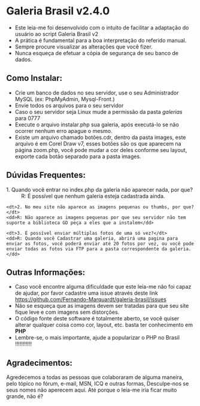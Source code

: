 # Galeria Brasil v2.4.0

 - Este leia-me foi desenvolvido com o intuito de facilitar a adaptação do usuário ao script Galeria Brasil v2
 - A prática é fundamental para a boa interpretação do referido manual.
 - Sempre procure visualizar as alterações que você fizer.
 - Nunca esqueça de efetuar a cópia de segurança de seu banco de dados.

## Como Instalar:
 - Crie um banco de dados no seu servidor, use o seu Administrador MySQL (ex: PhpMyAdmin, Mysql-Front.)
 - Envie todos os arquivos para o seu servidor
 - Caso o seu servidor seja Linux mude a permissão da pasta *galerias* para 0777
 - Execute o arquivo instalar.php sua galeria, após executá-lo se não ocorrer nenhum erro apague o mesmo.
 - Existe um arquivo chamado botões.cdr, dentro da pasta images, este arquivo é em Corel Draw v7, esses botões são os que aparecem na página zoom.php, você pode mudar a cor deles conforme seu layout, exporte cada botão separado para a pasta images.

## Dúvidas Frequentes:

<dl>
    <dt>1. Quando você entrar no index.php da galeria não aparecer nada, por que?</dt>
    <dd>R: É possível que nenhum galeria esteja cadastrada ainda.</dd>

    <dt>2. No meu site não aparece as imagens pequenas ou thumbs, por que?</dt>
    <dd>R: Não aparece as imagens pequenas por que seu servidor não tem suporte a biblioteca GD peça a eles que a instalem</dd>

    <dt>3. É possível enviar múltiplas fotos de uma só vez?</dt>
    <dd>R: Quando você Cadastrar uma galeria, abrirá uma pagina para enviar as fotos, você poderá enviar até 20 fotos por vez, ou você pode enviar todas as fotos via FTP para a pasta correspondente da galeria.</dd>
</dl>

## Outras Informações:
 - Caso você encontre alguma dificuldade que este leia-me não foi capaz de ajudar, por favor cadastre uma issue através deste link https://github.com/Fernando-Marquardt/galeria-brasil/issues
 - Não se esqueça que as imagens devem ser tratadas para que seu site fique leve e com imagens sem distorções.
 - O código fonte deste software é totalmente aberto, se você quiser alterar qualquer coisa como cor, layout, etc. basta ter conhecimento em **PHP**
 - Lembre-se, o mais importante, ajude a popularizar o PHP no Brasil !!!!!!!!!!!

## Agradecimentos:
  Agredecemos a todas as pessoas que colaboraram de alguma maneira, pelo tópico no fórum, e-mail, MSN, ICQ e outras formas,
  Desculpe-nos se seus nomes não aperecem aqui. Até porque o leia-me iria ficar muito grande, não é?
